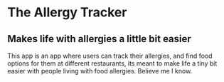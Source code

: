 <h1>The Allergy Tracker</h1>
<h2>Makes life with allergies a little bit easier</h2>
<p>This app is an app where users can track their allergies, 
and find food options for them at different restaurants,
its meant to make life a tiny bit easier with people living 
with food allergies. Believe me I know. </p>

